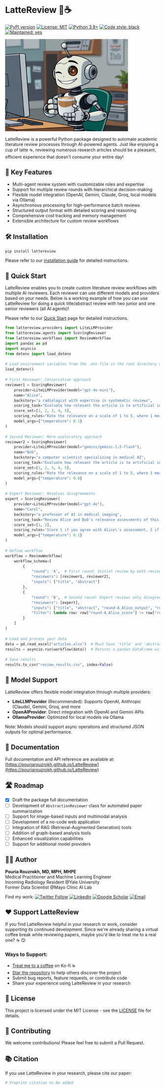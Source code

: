 # LatteReview 🤖☕

[![PyPI version](https://badge.fury.io/py/lattereview.svg)](https://badge.fury.io/py/lattereview)
[![License: MIT](https://img.shields.io/badge/License-MIT-yellow.svg)](https://opensource.org/licenses/MIT)
[![Python 3.9+](https://img.shields.io/badge/python-3.9+-blue.svg)](https://www.python.org/downloads/)
[![Code style: black](https://img.shields.io/badge/code%20style-black-000000.svg)](https://github.com/psf/black)
[![Maintained: yes](https://img.shields.io/badge/Maintained%3F-yes-green.svg)](https://github.com/prouzrokh/lattereview)

<p><img src="images/robot.png" width="400"></p>

LatteReview is a powerful Python package designed to automate academic literature review processes through AI-powered agents. Just like enjoying a cup of latte ☕, reviewing numerous research articles should be a pleasant, efficient experience that doesn't consume your entire day!

## 🎯 Key Features

- Multi-agent review system with customizable roles and expertise
- Support for multiple review rounds with hierarchical decision-making
- Flexible model integration (OpenAI, Gemini, Claude, Groq, local models via Ollama)
- Asynchronous processing for high-performance batch reviews
- Structured output format with detailed scoring and reasoning
- Comprehensive cost tracking and memory management
- Extensible architecture for custom review workflows

## 🛠️ Installation

```bash
pip install lattereview
```

Please refer to our [installation guide](./docs/installation.md) for detailed instructions.

## 🚀 Quick Start

LatteReview enables you to create custom literature review workflows with multiple AI reviewers. Each reviewer can use different models and providers based on your needs. Below is a working example of how you can use LatteReview for doing a quick title/abstract review with two junior and one senior reviewers (all AI agents)!

Please refer to our [Quick Start](./docs/quickstart.md) page for detailed instructions.

```python
from lattereview.providers import LiteLLMProvider
from lattereview.agents import ScoringReviewer
from lattereview.workflows import ReviewWorkflow
import pandas as pd
import asyncio
from dotenv import load_dotenv

# Load environment variables from the .env file in the root directory of your project
load_dotenv()

# First Reviewer: Conservative approach
reviewer1 = ScoringReviewer(
    provider=LiteLLMProvider(model="gpt-4o-mini"),
    name="Alice",
    backstory="a radiologist with expertise in systematic reviews",
    scoring_task="Evaluate how relevant the article is to artificial intelligence applications in radiology",
    score_set=[1, 2, 3, 4, 5],
    scoring_rules="Rate the relevance on a scale of 1 to 5, where 1 means not relevant to AI in radiology, and 5 means directly focused on AI in radiology",
    model_args={"temperature": 0.1}
)

# Second Reviewer: More exploratory approach
reviewer2 = ScoringReviewer(
    provider=LiteLLMProvider(model="gemini/gemini-1.5-flash"),
    name="Bob",
    backstory="a computer scientist specializing in medical AI",
    scoring_task="Evaluate how relevant the article is to artificial intelligence applications in radiology",
    score_set=[1, 2, 3, 4, 5],
    scoring_rules="Rate the relevance on a scale of 1 to 5, where 1 means not relevant to AI in radiology, and 5 means directly focused on AI in radiology",
    model_args={"temperature": 0.8}
)

# Expert Reviewer: Resolves disagreements
expert = ScoringReviewer(
    provider=LiteLLMProvider(model="gpt-4o"),
    name="Carol",
    backstory="a professor of AI in medical imaging",
    scoring_task="Review Alice and Bob's relevance assessments of this article to AI in radiology",
    score_set=[1, 2],
    scoring_rules='Score 1 if you agree with Alice\'s assessment, 2 if you agree with Bob\'s assessment',
    model_args={"temperature": 0.1}
)

# Define workflow
workflow = ReviewWorkflow(
    workflow_schema=[
        {
            "round": 'A',  # First round: Initial review by both reviewers
            "reviewers": [reviewer1, reviewer2],
            "inputs": ["title", "abstract"]
        },
        {
            "round": 'B',  # Second round: Expert reviews only disagreements
            "reviewers": [expert],
            "inputs": ["title", "abstract", "round-A_Alice_output", "round-A_Bob_output"],
            "filter": lambda row: row["round-A_Alice_score"] != row["round-A_Bob_score"]
        }
    ]
)

# Load and process your data
data = pd.read_excel("articles.xlsx")  # Must have 'title' and 'abstract' columns
results = asyncio.run(workflow(data))  # Returns a pandas DataFrame with all original and output columns

# Save results
results.to_csv("review_results.csv", index=False)
```

## 🔌 Model Support

LatteReview offers flexible model integration through multiple providers:

- **LiteLLMProvider** (Recommended): Supports OpenAI, Anthropic (Claude), Gemini, Groq, and more
- **OpenAIProvider**: Direct integration with OpenAI and Gemini APIs
- **OllamaProvider**: Optimized for local models via Ollama

Note: Models should support async operations and structured JSON outputs for optimal performance.

## 📖 Documentation

Full documentation and API reference are available at: [https://pouriarouzrokh.github.io/LatteReview](https://pouriarouzrokh.github.io/LatteReview)

## 🛣️ Roadmap

- [x] Draft the package full documentation
- [ ] Development of `AbstractionReviewer` class for automated paper summarization
- [ ] Support for image-based inputs and multimodal analysis
- [ ] Development of a no-code web application
- [ ] Integration of RAG (Retrieval-Augmented Generation) tools
- [ ] Addition of graph-based analysis tools
- [ ] Enhanced visualization capabilities
- [ ] Support for additional model providers

## 👨‍💻 Author

**Pouria Rouzrokh, MD, MPH, MHPE**  
Medical Practitioner and Machine Learning Engineer  
Incoming Radiology Resident @Yale University  
Former Data Scientist @Mayo Clinic AI Lab

Find my work:
[![Twitter Follow](https://img.shields.io/twitter/follow/prouzrokh?style=social)](https://twitter.com/prouzrokh)
[![LinkedIn](https://img.shields.io/badge/LinkedIn-Connect-blue)](https://linkedin.com/in/pouria-rouzrokh)
[![Google Scholar](https://img.shields.io/badge/Google%20Scholar-Profile-green)](https://scholar.google.com/citations?user=Ksv9I0sAAAAJ&hl=en)
[![Email](https://img.shields.io/badge/Email-Contact-red)](mailto:po.rouzrokh@gmail.com)

## ❤️ Support LatteReview

If you find LatteReview helpful in your research or work, consider supporting its continued development. Since we're already sharing a virtual coffee break while reviewing papers, maybe you'd like to treat me to a real one? ☕ 😊

### Ways to Support:

- [Treat me to a coffee](http://ko-fi.com/pouriarouzrokh) on Ko-fi ☕
- [Star the repository](https://github.com/PouriaRouzrokh/LatteReview) to help others discover the project
- Submit bug reports, feature requests, or contribute code
- Share your experience using LatteReview in your research

## 📜 License

This project is licensed under the MIT License - see the [LICENSE](LICENSE) file for details.

## 🤝 Contributing

We welcome contributions! Please feel free to submit a Pull Request.

## 📚 Citation

If you use LatteReview in your research, please cite our paper:

```bibtex
# Preprint citation to be added
```
